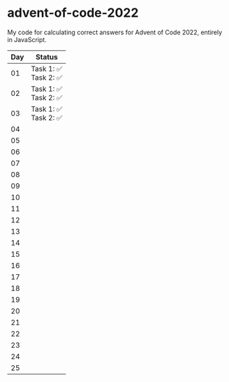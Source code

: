 # advent-of-code-2022

My code for calculating correct answers for Advent of Code 2022, entirely in JavaScript.

| Day | Status |
|-|-|
|01|Task 1:&nbsp;✅<br>Task 2:&nbsp;✅|
|02|Task 1:&nbsp;✅<br>Task 2:&nbsp;✅|
|03|Task 1:&nbsp;✅<br>Task 2:&nbsp;✅|
|04||
|05||
|06||
|07||
|08||
|09||
|10||
|11||
|12||
|13||
|14||
|15||
|16||
|17||
|18||
|19||
|20||
|21||
|22||
|23||
|24||
|25||